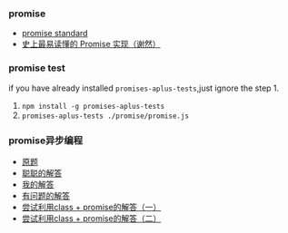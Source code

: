 ### promise
- [promise standard](https://promisesaplus.com/)
- [史上最易读懂的 Promise 实现（谢然）](https://zhuanlan.zhihu.com/p/21834559)

### promise test
if you have already installed `promises-aplus-tests`,just ignore the step 1.

1. `npm install -g promises-aplus-tests`
2. `promises-aplus-tests ./promise/promise.js`

### promise异步编程

- [原题](https://gist.github.com/allenm/5e22379cb8055f4402bcd417f682ae8f)
- [聪聪的解答](https://gist.github.com/zzzzc/02019c2158a2c08b646c23fdff7efeaf) 
- [我的解答](https://github.com/Ge-yuan-jun/fe_break/blob/master/promise/demo.js)
- [有问题的解答](https://github.com/Ge-yuan-jun/fe_break/blob/master/promise/failedDemo.js)
- [尝试利用class + promise的解答（一）](https://github.com/Ge-yuan-jun/fe_break/blob/master/promise/class_promise1.js)
- [尝试利用class + promise的解答（二）](https://github.com/Ge-yuan-jun/fe_break/blob/master/promise/class_promise2.js)
